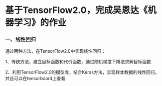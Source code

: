 # 基于TensorFlow2.0，完成吴恩达《机器学习》的作业
### 一、线性回归

通过两种方法，在TensorFlow2.0中实现线性回归：

1、传统方法，建立目标函数和代价函数，通过随机梯度下降法求解目标函数

2、利用TensorFlow2.0的模型库，结合Keras方法，实现样本数据的线性回归，并且可以在tensorboard上查看
